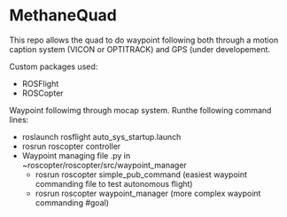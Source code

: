 # MethaneQuad

This repo allows the quad to do waypoint following both through a motion caption system (VICON or OPTITRACK) and GPS (under developement.

Custom packages used:
- ROSFlight
- ROSCopter

Waypoint followimg through mocap system. Runthe following command lines:
- roslaunch rosflight auto_sys_startup.launch
- rosrun roscopter controller
- Waypoint managing file .py in ~roscopter/roscopter/src/waypoint_manager
  + rosrun roscopter simple_pub_command (easiest waypoint commanding file to test autonomous flight)
  + rosrun roscopter waypoint_manager (more complex waypoint commanding #goal)
  
  

